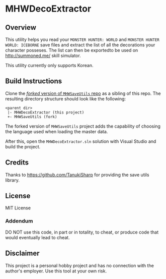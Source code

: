 # MHWDecoExtractor

## Overview

This utility helps you read your `MONSTER HUNTER: WORLD` and
`MONSTER HUNTER WORLD: ICEBORNE` save files and extract the list of all the
decorations your character posseses. The list can then be exportedto be used on
http://summoned.me/ skill simulator.

This utility currently only supports Korean.

## Build Instructions

Clone the [*forked* version of `MHWSaveUtils` repo][saveutils-fork] as a sibling
of this repo. The resulting directory structure should look like the following:

```
<parent dir>
 |- MHWDecoExtractor (this project)
 +- MHWSaveUtils (fork)
```

The forked version of `MHWSaveUtils` project adds the capability of choosing the
language used when loading the master data.

After this, open the `MHWDecoExtractor.sln` solution with Visual Studio and
build the project.

## Credits

Thanks to https://github.com/TanukiSharp for providing the save utils library.

## License

MIT License

### Addendum

DO NOT use this code, in part or in totality, to cheat, or produce code that
would eventually lead to cheat.

## Disclaimer

This project is a personal hobby project and has no connection with the author's
employer. Use this tool at your own risk.


[saveutils-fork]: https://github.com/yyoon/MHWSaveUtils
